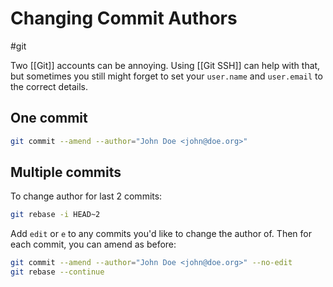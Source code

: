 # Changing Commit Authors

#git

Two [[Git]] accounts can be annoying. Using [[Git SSH]] can help with that, but sometimes you still might forget to set your `user.name` and `user.email` to the correct details.

## One commit

```sh
git commit --amend --author="John Doe <john@doe.org>"
```

## Multiple commits

To change author for last 2 commits:

```sh
git rebase -i HEAD~2
```

Add `edit` or `e` to any commits you'd like to change the author of. Then for each commit, you can amend as before:

```sh
git commit --amend --author="John Doe <john@doe.org>" --no-edit
git rebase --continue
```